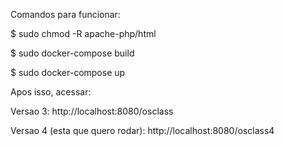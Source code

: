 Comandos para funcionar:


$ sudo chmod -R apache-php/html

$ sudo docker-compose build

$ sudo docker-compose up



Apos isso, acessar:

Versao 3:  http://localhost:8080/osclass

Versao 4 (esta que quero rodar):  http://localhost:8080/osclass4
